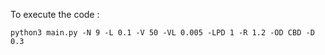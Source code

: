 To execute the code :

```
python3 main.py -N 9 -L 0.1 -V 50 -VL 0.005 -LPD 1 -R 1.2 -OD CBD -D 0.3
```
